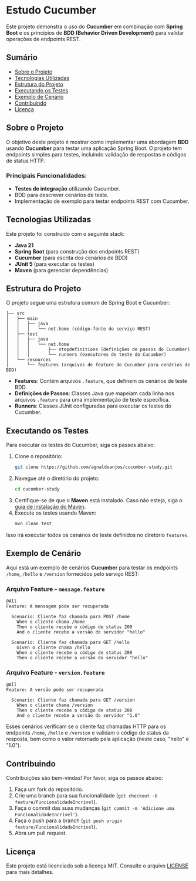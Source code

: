 # Estudo Cucumber

Este projeto demonstra o uso do **Cucumber** em combinação com **Spring Boot** e os princípios de **BDD (Behavior Driven Development)** para validar operações de endpoints REST.

## Sumário

- [Sobre o Projeto](#sobre-o-projeto)
- [Tecnologias Utilizadas](#tecnologias-utilizadas)
- [Estrutura do Projeto](#estrutura-do-projeto)
- [Executando os Testes](#executando-os-testes)
- [Exemplo de Cenário](#exemplo-de-cenário)
- [Contribuindo](#contribuindo)
- [Licença](#licença)

## Sobre o Projeto

O objetivo deste projeto é mostrar como implementar uma abordagem **BDD** usando **Cucumber** para testar uma aplicação Spring Boot. O projeto tem endpoints simples para testes, incluindo validação de respostas e códigos de status HTTP.

### Principais Funcionalidades:

- **Testes de integração** utilizando Cucumber.
- BDD para descrever cenários de teste.
- Implementação de exemplo para testar endpoints REST com Cucumber.

## Tecnologias Utilizadas

Este projeto foi construído com o seguinte stack:

- **Java 21**
- **Spring Boot** (para construção dos endpoints REST)
- **Cucumber** (para escrita dos cenários de BDD)
- **JUnit 5** (para executar os testes)
- **Maven** (para gerenciar dependências)

## Estrutura do Projeto

O projeto segue uma estrutura comum de Spring Boot e Cucumber:

```plaintext
├── src
│   ├── main
│   │   ├── java
│   │   │   └── net.home (código-fonte do serviço REST)
│   ├── test
│   │   ├── java
│   │   │   └── net.home
│   │   │       ├── stepdefinitions (definições de passos do Cucumber)
│   │   │       └── runners (executores de teste do Cucumber)
│   └── resources
│       └── features (arquivos de feature do Cucumber para cenários de BDD)
```

- **Features**: Contém arquivos `.feature`, que definem os cenários de teste BDD.
- **Definições de Passos**: Classes Java que mapeiam cada linha nos arquivos `.feature` para uma implementação de teste específica.
- **Runners**: Classes JUnit configuradas para executar os testes do Cucumber.

## Executando os Testes

Para executar os testes do Cucumber, siga os passos abaixo:

1. Clone o repositório:
   ```bash
   git clone https://github.com/agnaldoanjos/cucumber-study.git
   ```
2. Navegue até o diretório do projeto:
   ```bash
   cd cucumber-study
   ```
3. Certifique-se de que o **Maven** está instalado. Caso não esteja, siga o [guia de instalação do Maven](https://maven.apache.org/install.html).
4. Execute os testes usando Maven:
   ```bash
   mvn clean test
   ```

Isso irá executar todos os cenários de teste definidos no diretório `features`.

## Exemplo de Cenário

Aqui está um exemplo de cenários **Cucumber** para testar os endpoints `/home`, `/hello` e `/version` fornecidos pelo serviço REST:

### Arquivo Feature - `message.feature`

```gherkin
@All
Feature: A mensagem pode ser recuperada

  Scenario: Cliente faz chamada para POST /home
    When o cliente chama /home
    Then o cliente recebe o código de status 200
    And o cliente recebe a versão do servidor "hello"

  Scenario: Cliente faz chamada para GET /hello
    Given o cliente chama /hello
    When o cliente recebe o código de status 200
    Then o cliente recebe a versão do servidor "hello"
```

### Arquivo Feature - `version.feature`

```gherkin
@All
Feature: A versão pode ser recuperada

  Scenario: Cliente faz chamada para GET /version
    When o cliente chama /version
    Then o cliente recebe o código de status 200
    And o cliente recebe a versão do servidor "1.0"
```

Esses cenários verificam se o cliente faz chamadas HTTP para os endpoints `/home`, `/hello` e `/version` e validam o código de status da resposta, bem como o valor retornado pela aplicação (neste caso, "hello" e "1.0").

## Contribuindo

Contribuições são bem-vindas! Por favor, siga os passos abaixo:

1. Faça um fork do repositório.
2. Crie uma branch para sua funcionalidade (`git checkout -b feature/FuncionalidadeIncrivel`).
3. Faça o commit das suas mudanças (`git commit -m 'Adicione uma FuncionalidadeIncrivel'`).
4. Faça o push para a branch (`git push origin feature/FuncionalidadeIncrivel`).
5. Abra um pull request.

## Licença

Este projeto está licenciado sob a licença MIT. Consulte o arquivo [LICENSE](LICENSE) para mais detalhes.
